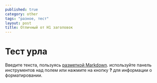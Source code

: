 ```yaml
---
published: true
category: other
tags: "разное, тест"
layout: post
title: Отличный от H1 заголовок
---
```



# Тест урла 

Введите текста, пользуясь [разметкой Markdown](http://daringfireball.net/projects/markdown/). используйте панель инструментов над полем или нажмите на кнопку **?** для информации о форматировании.

